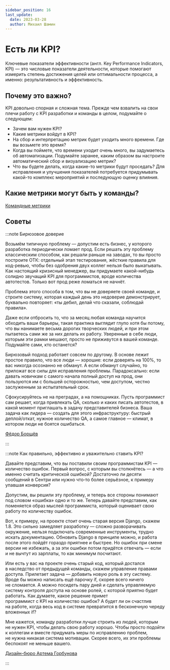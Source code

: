 ```yaml
---
sidebar_position: 16
last_update:
  date: 2023-03-28
  author: Михаил Шамин
---
```


# Есть ли KPI?

Ключевые показатели эффективности (англ. Key Performance Indicators, KPI) — это числовые показатели деятельности, которые помогают измерить степень достижения целей или оптимальности процесса, а именно: результативность и эффективность.

## Почему это важно?
KPI довольно спорная и сложная тема. Прежде чем взвалить на свои плечи работу с KPI разработки и команды в целом, подумайте о следующем:

- Зачем вам нужен KPI?
- Какие метрики войдут в KPI?
- На сбор и интерпретацию метрик будет уходить много времени. Где вы возьмете это время?
- Когда вы поймете, что времени уходит очень много, вы задумаетесь об автоматизации. Подумайте заранее, каким образом вы настроите автоматический сбор и визуализацию метрик?
- Что вы будете делать, когда какие-то метрики будут проседать? Для исправления и улучшения показателей потребуется придумывать какой-то комплекс мероприятий и последующую оценку влияния.

## Какие метрики могут быть у команды?
[Командные метрики](../po/team-metrics.md)

## Советы

:::note Бирюзовое доверие

Возьмём типичную проблему — допустим есть бизнес, у которого разработка периодически ломает прод. Если решать эту проблему классическим способом, как решали раньше на заводах, то вы просто построите ОТК: отдельный этап тестирования, жёсткие правила для код-ревью, чтобы без одобрения двух коллег нельзя было выкатывать. Как настоящий кризисный менеджер, вы придумаете какой-нибудь солидно звучащий KPI для программистов, вроде количества автотестов. Только вот прод реже ломаться не начнёт.

Проблема этого способа в том, что вы не доверяете своей команде, и строите систему, которая каждый день это недоверие демонстрирует, буквально повторяет: «ты дебил, делай что сказали, соблюдай правила».

Даже если отбросить то, что за месяц любая команда научится обходить ваши барьеры, такая практика выглядит глупо хотя бы потому, что вы нанимаете весьма дорогих творческих людей, и при этом пытаетесь сами же за них делать их работу. Уверенные в себе люди, которым эти рамки мешают, просто не приживутся в вашей команде. Подумайте сами, кто останется?

Бирюзовый подход работает совсем по другому. В основе лежит простое правило, что все люди — хорошие: если доверять на 100%, то вас никогда осознанно не обманут. А если обманут случайно, то приложат все силы для исправления проблемы. Парадоксально: если давать новичкам с самого начала полный доступ на прод, они пользуются им с большей осторожностью, чем доступом, честно заслуженным за испытательный срок.

Сфокусируйтесь не на преградах, а на помощниках. Пусть программист сам решает, когда привлекать QA, сколько и каких писать автотестов, в какой момент приглашать в задачу представителей бизнеса. Ваша задача как лидера — создать для этого инфраструктуру: быстрый деплой/откат, нужное количество QA, а самое главное — климат, в котором люди не боятся ошибаться.

[Фёдор Борщёв](https://t.me/pmdaily/364)

:::

:::note Как правильно, эффективно и уважительно ставить KPI?

Давайте представим, что вы поставили своим программистам KPI — количество ошибок. Первый вопрос, с которым вы столкнётесь — а что именно считать критической ошибкой? Достаточно ли десяти сообщений в Сентри или нужно что‑то более серьёзное, к примеру упавшая конверсия?

Допустим, вы решили эту проблему, и теперь все стороны понимают под словом «ошибка» одно и то же. Теперь давайте представим, как поменяется образ мыслей программиста, который оценивает свою работу по количеству ошибок.

Вот, к примеру, на проекте стоит очень старая версия Django, скажем 1.8. Это сильно замедляет разработку — сложно разворачивать окружение, нельзя подключать современные инструменты, трудно искать документацию. Обновить Django в принципе можно, и работа после этого пойдёт гораздо приятнее и быстрее. Но ошибок при смене версии не избежать, а за эти ошибки потом придётся отвечать — если и не вычтут из зарплаты, то как минимум посчитают.

Или есть у вас на проекте очень старый код, который достался в наследство от предыдущей команды, скажем управление правами доступа. Прилетает задача — добавить новую роль в эту систему. Вроде бы можно написать ещё парочку if, скорее всего ничего не сломается. А можно посидеть пару дней и сделать управляемую систему контроля доступа на основе ролей, с которой приятно будет работать. Как думаете, какое решение примет программист с KPI на количество ошибок? А будет ли он счастлив на работе, когда весь код в системе превратится в бесконечную череду вложенных if?

Мне кажется, команду разработки лучше строить из людей, которым не нужен KPI, чтобы делать свою работу хорошо. Чтобы просто подойти к коллегам и вместе придумать меры по исправлению проблем, не нужна никакая система мотивации. Скорее всего, их эти проблемы беспокоят не меньше вашего.

[Дизайн-бюро Артема Горбунова](https://bureau.ru/soviet/20190829/)

::: 